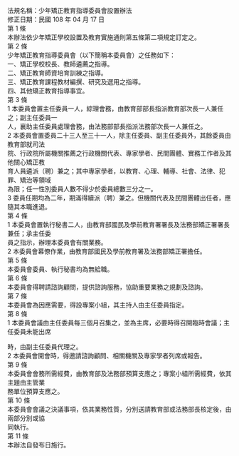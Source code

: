 法規名稱：少年矯正教育指導委員會設置辦法  
修正日期：民國 108 年 04 月 17 日  
第 1 條  
本辦法依少年矯正學校設置及教育實施通則第五條第二項規定訂定之。  
第 2 條  
少年矯正教育指導委員會（以下簡稱本委員會）之任務如下：  
一、矯正學校校長、教師遴薦之指導。  
二、矯正教育師資培育訓練之指導。  
三、矯正教育課程教材編撰、研究及選用之指導。  
四、其他矯正教育指導事宜。  
第 3 條  
1 本委員會置主任委員一人，綜理會務，由教育部部長指派教育部次長一人兼任之；副主任委員一  
人，襄助主任委員處理會務，由法務部部長指派法務部次長一人兼任之。  
2 本委員會置委員二十三人至三十一人，除主任委員、副主任委員外，其餘委員由教育部就司法  
院、行政院所屬機關推薦之行政機關代表、專家學者、民間團體、實務工作者及其他關心矯正教  
育人員遴派（聘）兼之；其中專家學者，以教育、心理、輔導、社會、法律、犯罪、矯治等領域  
為限；任一性別委員人數不得少於委員總數三分之一。  
3 委員任期均為二年，期滿得續派（聘）兼之。但機關代表及民間團體出任者，應隨其本職進退。  
第 4 條  
1 本委員會置執行秘書二人，由教育部國民及學前教育署署長及法務部矯正署署長兼任；承主任委  
員之指示，辦理本委員會有關業務。  
2 本委員會幕僚作業，由教育部國民及學前教育署及法務部矯正署擔任。  
第 5 條  
本委員會委員、執行秘書均為無給職。  
第 6 條  
本委員會得聘請諮詢顧問，提供諮詢服務，協助重要業務之規劃及諮詢。  
第 7 條  
本委員會為因應需要，得設專案小組，其主持人由主任委員指定。  
第 8 條  
1 本委員會議由主任委員每三個月召集之，並為主席，必要時得召開臨時會議；主任委員未能出席  


時，由副主任委員代理之。  
2 本委員會開會時，得邀請諮詢顧問、相關機關及專家學者列席或報告。  
第 9 條  
本委員會會務所需經費，由教育部及法務部預算支應之；專案小組所需經費，依其主題由主管業  
務單位預算支應之。  
第 10 條  
本委員會會議之決議事項，依其業務性質，分別送請教育部或法務部長核定後，由兩部分別或協  
同執行。  
第 11 條  
本辦法自發布日施行。  


